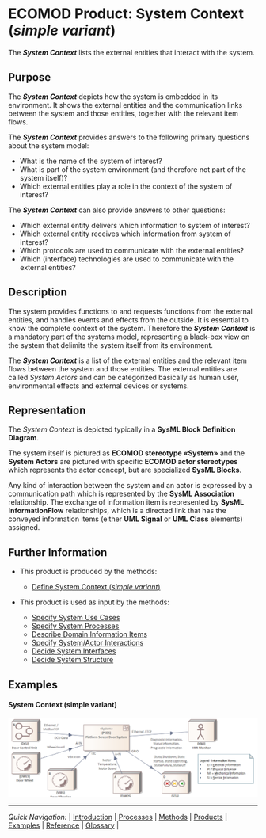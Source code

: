 # ECOMOD Product: System Context (_simple variant_)


The **_System Context_** lists the external entities that interact with the system.


## Purpose

The **_System Context_** depicts how the system is embedded in its environment. It shows the external entities and the communication links between the system and those entities, together with the relevant item flows.

The **_System Context_** provides answers to the following primary questions about the system model:

+ What is the name of the system of interest?
+ What is part of the system environment (and therefore not part of the system itself)?
+ Which external entities play a role in the context of the system of interest?

The **_System Context_** can also provide answers to other questions:

+ Which external entity delivers which information to system of interest?
+ Which external entity receives which information from system of interest?
+ Which protocols are used to communicate with the external entities?
+ Which (interface) technologies are used to communicate with the external entities?


## Description

The system provides functions to and requests functions from the external entities, and handles events and effects from the outside. It is essential to know the complete context of the system. Therefore the **_System Context_** is a mandatory part of the systems model, representing a black-box view on the system that delimits the system itself from its environment.

The **_System Context_** is a list of the external entities and the relevant item flows between the system and those entities. The external entities are called _System Actors_ and can be categorized basically as human user, environmental effects and external devices or systems.


## Representation

The _System Context_ is depicted typically in a **SysML Block Definition Diagram**.

The system itself is pictured as **ECOMOD stereotype «System»** and the **System Actors** are pictured with specific **ECOMOD actor stereotypes** which represents the actor concept, but are specialized **SysML Blocks**.

Any kind of interaction between the system and an actor is expressed by a communication path which is represented by the **SysML Association** relationship. The exchange of information item is represented by **SysML InformationFlow** relationships, which is a directed link that has the conveyed information items (either **UML Signal** or **UML Class** elements) assigned.


## Further Information

+ This product is produced by the methods:
  - [Define System Context (_simple variant_)](method_system-context-simple.md)

+ This product is used as input by the methods:
  - [Specify System Use Cases](method_system-usecases.md)
  - [Specify System Processes](method_system-processes.md)
  - [Describe Domain Information Items](method_system-domainentities.md)
  - [Specify System/Actor Interactions](method_system-interactions.md)
  - [Decide System Interfaces](method_system-interfaces.md)
  - [Decide System Structure](method_system-decomposition.md)


## Examples

#### System Context (simple variant)

![Example System Context (simple)](images/en-ecomod-example-00-systemcontext-simple-modelview.png)

---
_Quick Navigation:_ | [Introduction](index.md) | [Processes](processes.md) | [Methods](methods.md) | [Products](products.md) | [Examples](examples.md) | [Reference](quick-reference.md) | [Glossary](glossary.md) |
